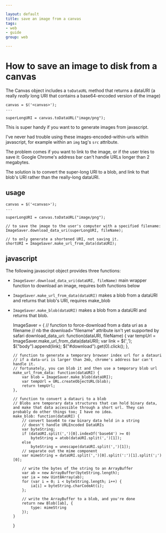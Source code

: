 ```yaml
---

layout: default
title: save an image from a canvas
tags: 
- web 
- guide
group: web

---
```


# How to save an image to disk from a canvas

The Canvas object includes a `toDataURL` method that returns a dataURI (a really *really* long URI that contains a base64-encoded version of the image)

    canvas = $('<canvas>');
    ...

    superLongURI = canvas.toDataURL("image/png");

This is super handy if you want to to generate images from javascript. 

I've never had trouble using these images-encoded-within-urls within javascript, for example within an `img` tag's `src` attribute.

The problem comes if you want to link to the image, or if the user tries to save it: Google Chrome's address bar can't handle URLs longer than 2 megabytes.

The solution is to convert the super-long URI to a blob, and link to that blob's URI rather than the really-long dataURI.

## usage

    canvas = $('<canvas>');
    ...

    superLongURI = canvas.toDataURL("image/png");

    // to save the image to the user's computer with a specified filename:
    ImageSaver.download_data_uri(superLongURI, fileName);

    // to only generate a shortened URI, not saving it.
    shortURI = ImageSaver.make_url_from_data(dataURI);



## javascript

The following javascirpt object provides three functions:

*   `ImageSaver.download_data_uri(dataURI, fileName)` main wrapper function to download an image, requires both functions below
*   `ImageSaver.make_url_from_data(dataURI)` makes a blob from a dataURI and returns that blob's URI, requires make_blob
*   `ImageSaver.make_blob(dataURI)` makes a blob from a dataURI and returns that blob.

    ImageSaver = {
        // function to force-download from a data uri as a filename
        // nb the download="filename" attribute isn't yet supported by safari
        download_data_uri: function(dataURI, fileName) {
            var tempUrl = ImageSaver.make_url_from_data(dataURI);
            var link = $('<a href="' + tempUrl + '" id="download" download="' + fileName + '" target="_blank"> </a>');
            $("body").append(link);
            $("#download").get(0).click();
        },

        // function to generate a temporary browser index url for a datauri
        // if a data-uri is larger than 2mb, chrome's address bar can't handle it.
        // fortunately, you can blob it and then use a temporary blob url
        make_url_from_data: function(dataURI) {
            var blob = ImageSaver.make_blob(dataURI);
            var tempUrl = URL.createObjectURL(blob);
            return tempUrl;
        },

        // function to convert a datauri to a blob
        // Blobs are temporary data structures that can hold binary data, and make that data accessible through a short url. They can probably do other things too; I have no idea.
        make_blob: function(dataURI) {
            // convert base64 to raw binary data held in a string
            // doesn't handle URLEncoded DataURIs
            var byteString;
            if (dataURI.split(',')[0].indexOf('base64') >= 0)
                byteString = atob(dataURI.split(',')[1]);
            else
                byteString = unescape(dataURI.split(',')[1]);
            // separate out the mime component
            var mimeString = dataURI.split(',')[0].split(':')[1].split(';')[0];

            // write the bytes of the string to an ArrayBuffer
            var ab = new ArrayBuffer(byteString.length);
            var ia = new Uint8Array(ab);
            for (var i = 0; i < byteString.length; i++) {
                ia[i] = byteString.charCodeAt(i);
            };

            // write the ArrayBuffer to a blob, and you're done
            return new Blob([ab], {
                type: mimeString
            });
        }
    }